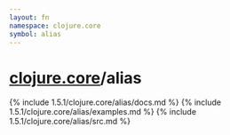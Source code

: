 ```yaml
---
layout: fn
namespace: clojure.core
symbol: alias
---
```


# [clojure.core](../)/alias

{% include 1.5.1/clojure.core/alias/docs.md %}
{% include 1.5.1/clojure.core/alias/examples.md %}
{% include 1.5.1/clojure.core/alias/src.md %}

